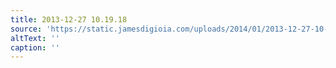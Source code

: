 ```yaml
---
title: 2013-12-27 10.19.18
source: 'https://static.jamesdigioia.com/uploads/2014/01/2013-12-27-10-19-18-scaled.jpg'
altText: ''
caption: ''
---
```


